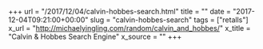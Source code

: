 +++
url = "/2017/12/04/calvin-hobbes-search.html"
title = ""
date = "2017-12-04T09:21:00+00:00"
slug = "calvin-hobbes-search"
tags = ["retalls"]
x_url = "http://michaelyingling.com/random/calvin_and_hobbes/"
x_title = "Calvin & Hobbes Search Engine"
x_source = ""
+++

